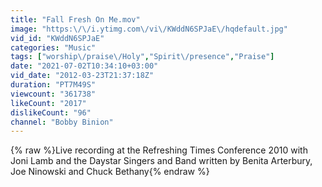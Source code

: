 ```yaml
---
title: "Fall Fresh On Me.mov"
image: "https:\/\/i.ytimg.com\/vi\/KWddN6SPJaE\/hqdefault.jpg"
vid_id: "KWddN6SPJaE"
categories: "Music"
tags: ["worship\/praise\/Holy","Spirit\/presence","Praise"]
date: "2021-07-02T10:34:10+03:00"
vid_date: "2012-03-23T21:37:18Z"
duration: "PT7M49S"
viewcount: "361738"
likeCount: "2017"
dislikeCount: "96"
channel: "Bobby Binion"
---
```

{% raw %}Live recording at the Refreshing Times Conference 2010 with Joni Lamb and the Daystar Singers and Band written by Benita Arterbury, Joe Ninowski and Chuck Bethany{% endraw %}

